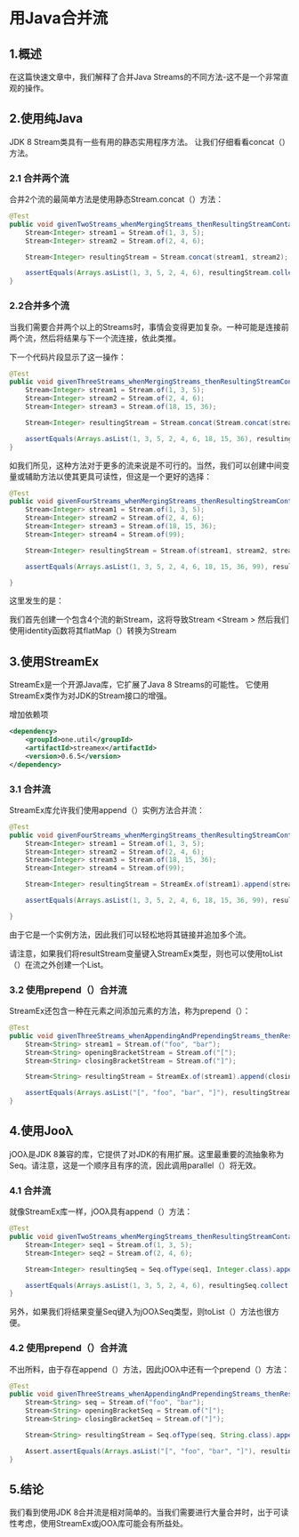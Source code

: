 # 用Java合并流

## 1.概述
在这篇快速文章中，我们解释了合并Java Streams的不同方法-这不是一个非常直观的操作。

## 2.使用纯Java
JDK 8 Stream类具有一些有用的静态实用程序方法。 让我们仔细看看concat（）方法。

### 2.1 合并两个流
合并2个流的最简单方法是使用静态Stream.concat（）方法：

```java
@Test
public void givenTwoStreams_whenMergingStreams_thenResultingStreamContainsElementsFromBothStreams() {
    Stream<Integer> stream1 = Stream.of(1, 3, 5);
    Stream<Integer> stream2 = Stream.of(2, 4, 6);

    Stream<Integer> resultingStream = Stream.concat(stream1, stream2);

    assertEquals(Arrays.asList(1, 3, 5, 2, 4, 6), resultingStream.collect(Collectors.toList()));
}
```

### 2.2合并多个流
当我们需要合并两个以上的Streams时，事情会变得更加复杂。一种可能是连接前两个流，然后将结果与下一个流连接，依此类推。

下一个代码片段显示了这一操作：

```java
@Test
public void givenThreeStreams_whenMergingStreams_thenResultingStreamContainsElementsFromAllStreams() {
    Stream<Integer> stream1 = Stream.of(1, 3, 5);
    Stream<Integer> stream2 = Stream.of(2, 4, 6);
    Stream<Integer> stream3 = Stream.of(18, 15, 36);

    Stream<Integer> resultingStream = Stream.concat(Stream.concat(stream1, stream2), stream3);

    assertEquals(Arrays.asList(1, 3, 5, 2, 4, 6, 18, 15, 36), resultingStream.collect(Collectors.toList()));
}
```

如我们所见，这种方法对于更多的流来说是不可行的。当然，我们可以创建中间变量或辅助方法以使其更具可读性，但这是一个更好的选择：

```java
@Test
public void givenFourStreams_whenMergingStreams_thenResultingStreamContainsElementsFromAllStreams() {
    Stream<Integer> stream1 = Stream.of(1, 3, 5);
    Stream<Integer> stream2 = Stream.of(2, 4, 6);
    Stream<Integer> stream3 = Stream.of(18, 15, 36);
    Stream<Integer> stream4 = Stream.of(99);

    Stream<Integer> resultingStream = Stream.of(stream1, stream2, stream3, stream4).flatMap(Function.identity());

    assertEquals(Arrays.asList(1, 3, 5, 2, 4, 6, 18, 15, 36, 99), resultingStream.collect(Collectors.toList()));

}
```

这里发生的是：

我们首先创建一个包含4个流的新Stream，这将导致Stream <Stream <Integer >>
然后我们使用identity函数将其flatMap（）转换为Stream <Integer>

## 3.使用StreamEx
StreamEx是一个开源Java库，它扩展了Java 8 Streams的可能性。 它使用StreamEx类作为对JDK的Stream接口的增强。

增加依赖项

```xml
<dependency>
    <groupId>one.util</groupId>
    <artifactId>streamex</artifactId>
    <version>0.6.5</version>
</dependency>
```

### 3.1 合并流
StreamEx库允许我们使用append（）实例方法合并流：

```java
@Test
public void givenFourStreams_whenMergingStreams_thenResultingStreamContainsElementsFromAllStreams() {
    Stream<Integer> stream1 = Stream.of(1, 3, 5);
    Stream<Integer> stream2 = Stream.of(2, 4, 6);
    Stream<Integer> stream3 = Stream.of(18, 15, 36);
    Stream<Integer> stream4 = Stream.of(99);

    Stream<Integer> resultingStream = StreamEx.of(stream1).append(stream2).append(stream3).append(stream4);

    assertEquals(Arrays.asList(1, 3, 5, 2, 4, 6, 18, 15, 36, 99), resultingStream.collect(Collectors.toList()));

}
```

由于它是一个实例方法，因此我们可以轻松地将其链接并追加多个流。

请注意，如果我们将resultStream变量键入StreamEx类型，则也可以使用toList（）在流之外创建一个List。

### 3.2 使用prepend（）合并流

StreamEx还包含一种在元素之间添加元素的方法，称为prepend（）：

```java
@Test
public void givenThreeStreams_whenAppendingAndPrependingStreams_thenResultingStreamContainsElementsFromAllStreams() {
    Stream<String> stream1 = Stream.of("foo", "bar");
    Stream<String> openingBracketStream = Stream.of("[");
    Stream<String> closingBracketStream = Stream.of("]");

    Stream<String> resultingStream = StreamEx.of(stream1).append(closingBracketStream).prepend(openingBracketStream);

    assertEquals(Arrays.asList("[", "foo", "bar", "]"), resultingStream.collect(Collectors.toList()));
}
```

## 4.使用Jooλ
jOOλ是JDK 8兼容的库，它提供了对JDK的有用扩展。这里最重要的流抽象称为Seq。请注意，这是一个顺序且有序的流，因此调用parallel（）将无效。

### 4.1 合并流
就像StreamEx库一样，jOOλ具有append（）方法：

```java
@Test
public void givenTwoStreams_whenMergingStreams_thenResultingStreamContainsElementsFromBothStreams() {
    Stream<Integer> seq1 = Stream.of(1, 3, 5);
    Stream<Integer> seq2 = Stream.of(2, 4, 6);

    Stream<Integer> resultingSeq = Seq.ofType(seq1, Integer.class).append(seq2);

    assertEquals(Arrays.asList(1, 3, 5, 2, 4, 6), resultingSeq.collect(Collectors.toList()));
}
```

另外，如果我们将结果变量Seq键入为jOOλSeq类型，则toList（）方法也很方便。

### 4.2 使用prepend（）合并流
不出所料，由于存在append（）方法，因此jOOλ中还有一个prepend（）方法：

```java
@Test
public void givenThreeStreams_whenAppendingAndPrependingStreams_thenResultingStreamContainsElementsFromAllStreams() {
    Stream<String> seq = Stream.of("foo", "bar");
    Stream<String> openingBracketSeq = Stream.of("[");
    Stream<String> closingBracketSeq = Stream.of("]");

    Stream<String> resultingStream = Seq.ofType(seq, String.class).append(closingBracketSeq).prepend(openingBracketSeq);

    Assert.assertEquals(Arrays.asList("[", "foo", "bar", "]"), resultingStream.collect(Collectors.toList()));
}
```

## 5.结论
我们看到使用JDK 8合并流是相对简单的。当我们需要进行大量合并时，出于可读性考虑，使用StreamEx或jOOλ库可能会有所益处。